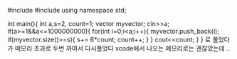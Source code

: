 #include <iostream>
#include <vector>
using namespace std;

int main(){
    int a,s=2, count=1;
    vector<int> myvector;
    cin>>a;
    if(a>=1&&a<=1000000000){
        for(int i=0;i<a;i++){
            myvector.push_back(i);
            if(myvector.size()>=s){
                s+= 6*count;
                count++;
            }
        }
        cout<<count;
    }
}
로 풀었다가 메모리 초과로 두번 까여서 다시풀었다 xcode에서 나오는 메모리로는 괜찮았는데 ..
